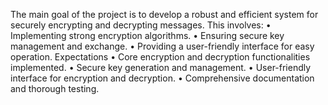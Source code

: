 The main goal of the project is to develop a robust and efficient system for securely encrypting 
and decrypting messages. This involves:
• Implementing strong encryption algorithms.
• Ensuring secure key management and exchange.
• Providing a user-friendly interface for easy operation.
Expectations
• Core encryption and decryption functionalities implemented.
• Secure key generation and management.
• User-friendly interface for encryption and decryption.
• Comprehensive documentation and thorough testing.
